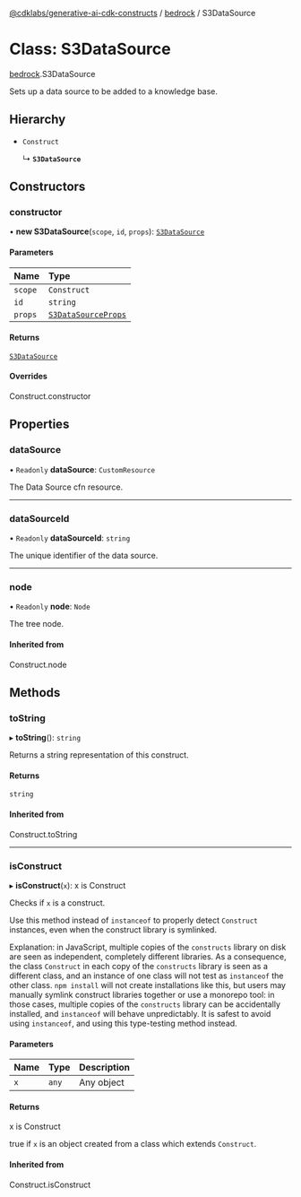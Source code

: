 [@cdklabs/generative-ai-cdk-constructs](/docs/api) / [bedrock](/docs/api/modules/bedrock.md) / S3DataSource

# Class: S3DataSource

[bedrock](/docs/api/modules/bedrock.md).S3DataSource

Sets up a data source to be added to a knowledge base.

## Hierarchy

- `Construct`

  ↳ **`S3DataSource`**

## Constructors

### constructor

• **new S3DataSource**(`scope`, `id`, `props`): [`S3DataSource`](bedrock.S3DataSource.md)

#### Parameters

| Name | Type                                                                     |
| :------ |:-------------------------------------------------------------------------|
| `scope` | `Construct`                                                              |
| `id` | `string`                                                                 |
| `props` | [`S3DataSourceProps`](/docs/api/interfaces/bedrock.S3DataSourceProps.md) |

#### Returns

[`S3DataSource`](bedrock.S3DataSource.md)

#### Overrides

Construct.constructor

## Properties

### dataSource

• `Readonly` **dataSource**: `CustomResource`

The Data Source cfn resource.

___

### dataSourceId

• `Readonly` **dataSourceId**: `string`

The unique identifier of the data source.

___

### node

• `Readonly` **node**: `Node`

The tree node.

#### Inherited from

Construct.node

## Methods

### toString

▸ **toString**(): `string`

Returns a string representation of this construct.

#### Returns

`string`

#### Inherited from

Construct.toString

___

### isConstruct

▸ **isConstruct**(`x`): x is Construct

Checks if `x` is a construct.

Use this method instead of `instanceof` to properly detect `Construct`
instances, even when the construct library is symlinked.

Explanation: in JavaScript, multiple copies of the `constructs` library on
disk are seen as independent, completely different libraries. As a
consequence, the class `Construct` in each copy of the `constructs` library
is seen as a different class, and an instance of one class will not test as
`instanceof` the other class. `npm install` will not create installations
like this, but users may manually symlink construct libraries together or
use a monorepo tool: in those cases, multiple copies of the `constructs`
library can be accidentally installed, and `instanceof` will behave
unpredictably. It is safest to avoid using `instanceof`, and using
this type-testing method instead.

#### Parameters

| Name | Type | Description |
| :------ | :------ | :------ |
| `x` | `any` | Any object |

#### Returns

x is Construct

true if `x` is an object created from a class which extends `Construct`.

#### Inherited from

Construct.isConstruct
